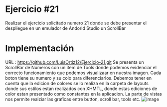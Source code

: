 # Ejercicio #21
Realizar el ejercicio solicitado numero 21 donde se debe presentar el despliegue en un emulador de Andorid Studio un ScrollBar
# Implementación
URL : https://github.com/LuisOrtiz12/Ejercicio-21.git
Se presenta un ScrollBar de Numeros con un item de Tools donde podemos evidenciar el correcto funcionamiento que podemos visualizaar en nuestra imagen. Cada boton tiene su numero y su colo para diferenciarlos.
Debemos tener en cuenta que la edicion de colores se lo realiza en la carpeta de layouts donde sus estilos estan realizados con XHMTL, donde estas ediciones de color estan presentado como constantes en la aplicacion. La parte de vistas nos permite realziar las graficas entre button, scroll bar, tools etc.
![image](https://user-images.githubusercontent.com/75078028/221086032-9d5c7ed2-550b-4e02-8ac3-ae1d878fd463.png)




